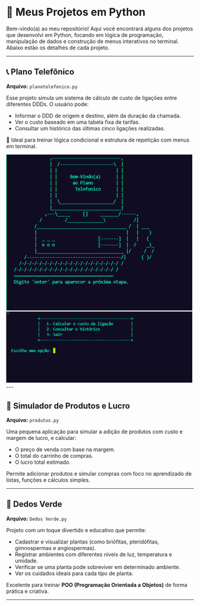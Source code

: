

# 📁 Meus Projetos em Python

Bem-vindo(a) ao meu repositório! Aqui você encontrará alguns dos projetos que desenvolvi em Python, focando em lógica de programação, manipulação de dados e construção de menus interativos no terminal. Abaixo estão os detalhes de cada projeto.

---

## 📞 Plano Telefônico

**Arquivo:** `planotelefonico.py`

Esse projeto simula um sistema de cálculo de custo de ligações entre diferentes DDDs. O usuário pode:
- Informar o DDD de origem e destino, além da duração da chamada.
- Ver o custo baseado em uma tabela fixa de tarifas.
- Consultar um histórico das últimas cinco ligações realizadas.

🎯 Ideal para treinar lógica condicional e estrutura de repetição com menus em terminal.

<img src="plano_inicio.png" width="500"/>
<img src="plano_menu.png" width="500"/>
---

## 🛒 Simulador de Produtos e Lucro

**Arquivo:** `produtos.py`

Uma pequena aplicação para simular a adição de produtos com custo e margem de lucro, e calcular:
- O preço de venda com base na margem.
- O total do carrinho de compras.
- O lucro total estimado.

Permite adicionar produtos e simular compras com foco no aprendizado de listas, funções e cálculos simples.

---

## 🌱 Dedos Verde

**Arquivo:** `Dedos Verde.py`

Projeto com um toque divertido e educativo que permite:
- Cadastrar e visualizar plantas (como briófitas, pteridófitas, gimnospermas e angiospermas).
- Registrar ambientes com diferentes níveis de luz, temperatura e umidade.
- Verificar se uma planta pode sobreviver em determinado ambiente.
- Ver os cuidados ideais para cada tipo de planta.

Excelente para treinar **POO (Programação Orientada a Objetos)** de forma prática e criativa.

---
